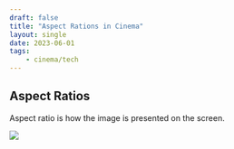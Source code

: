```yaml
---
draft: false
title: "Aspect Rations in Cinema"
layout: single
date: 2023-06-01
tags: 
    - cinema/tech
---
```


## Aspect Ratios

Aspect ratio is how the image is presented on the screen.

![](/ar.png)
